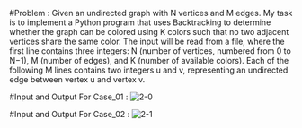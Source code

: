#Problem : Given an undirected graph with N vertices and M edges. My task is to implement a Python program that uses Backtracking to determine whether the graph can be colored using K colors such that no two adjacent vertices share the same color. The input will be read from a file, where the first line contains three integers: N (number of vertices, numbered from 0 to N−1), M (number of edges), and K (number of available colors). Each of the following M lines contains two integers u and v, representing an undirected edge between vertex u and vertex v.

#Input and Output For Case_01 :
![2-0](https://github.com/user-attachments/assets/d56e41c8-bcde-462a-b7d0-eefac240622d)

#Input and Output For Case_02 :
![2-1](https://github.com/user-attachments/assets/b599f51c-9d46-49d3-9f00-c561130d77b8)

